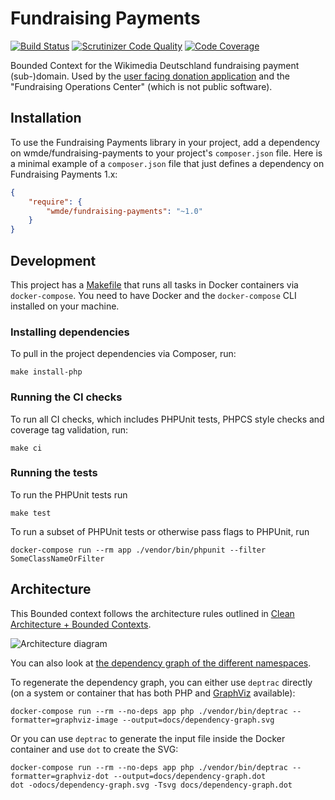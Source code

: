 # Fundraising Payments

[![Build Status](https://travis-ci.org/wmde/fundraising-payments.svg?branch=master)](https://travis-ci.org/wmde/fundraising-payments)
[![Scrutinizer Code Quality](https://scrutinizer-ci.com/g/wmde/fundraising-payments/badges/quality-score.png?b=master)](https://scrutinizer-ci.com/g/wmde/fundraising-payments/?branch=master)
[![Code Coverage](https://scrutinizer-ci.com/g/wmde/fundraising-payments/badges/coverage.png?b=master)](https://scrutinizer-ci.com/g/wmde/fundraising-payments/?branch=master)

Bounded Context for the Wikimedia Deutschland fundraising payment (sub-)domain. Used by the
[user facing donation application](https://github.com/wmde/FundraisingFrontend) and the
"Fundraising Operations Center" (which is not public software).

## Installation

To use the Fundraising Payments library in your project, add a dependency on wmde/fundraising-payments
to your project's `composer.json` file. Here is a minimal example of a `composer.json`
file that just defines a dependency on Fundraising Payments 1.x:

```json
{
    "require": {
        "wmde/fundraising-payments": "~1.0"
    }
}
```

## Development

This project has a [Makefile](Makefile) that runs all tasks in Docker containers via
`docker-compose`. You need to have Docker and the `docker-compose` CLI
installed on your machine.

### Installing dependencies

To pull in the project dependencies via Composer, run:

    make install-php

### Running the CI checks

To run all CI checks, which includes PHPUnit tests, PHPCS style checks and coverage tag validation, run:

    make ci
    
### Running the tests

To run the PHPUnit tests run

    make test

To run a subset of PHPUnit tests or otherwise pass flags to PHPUnit, run

    docker-compose run --rm app ./vendor/bin/phpunit --filter SomeClassNameOrFilter

## Architecture

This Bounded context follows the architecture rules outlined in [Clean Architecture + Bounded Contexts](https://www.entropywins.wtf/blog/2018/08/14/clean-architecture-bounded-contexts/).

![Architecture diagram](https://user-images.githubusercontent.com/146040/44942179-6bd68080-adac-11e8-9506-179a9470113b.png)

You can also look at [the dependency graph of the different namespaces](docs/dependency-graph.svg).

To regenerate the dependency graph, you can either use `deptrac` directly (on a system or container that has both PHP 
and [GraphViz](https://graphviz.org/) available):

    docker-compose run --rm --no-deps app php ./vendor/bin/deptrac --formatter=graphviz-image --output=docs/dependency-graph.svg

Or you can use `deptrac` to generate the input file inside the Docker container and use `dot` to create the SVG:
    
    docker-compose run --rm --no-deps app php ./vendor/bin/deptrac --formatter=graphviz-dot --output=docs/dependency-graph.dot 
    dot -odocs/dependency-graph.svg -Tsvg docs/dependency-graph.dot
